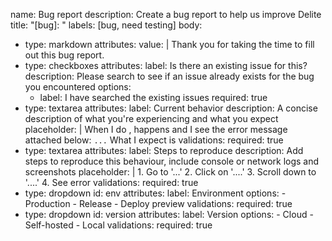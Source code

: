 name: Bug report
description: Create a bug report to help us improve Delite
title: "[bug]: "
labels: [bug, need testing]
body:

- type: markdown
  attributes:
  value: |
  Thank you for taking the time to fill out this bug report.
- type: checkboxes
  attributes:
  label: Is there an existing issue for this?
  description: Please search to see if an issue already exists for the bug you encountered
  options:
  - label: I have searched the existing issues
    required: true
- type: textarea
  attributes:
  label: Current behavior
  description: A concise description of what you're experiencing and what you expect
  placeholder: |
  When I do <X>, <Y> happens and I see the error message attached below:
  `...`
  What I expect is <Z>
  validations:
  required: true
- type: textarea
  attributes:
  label: Steps to reproduce
  description: Add steps to reproduce this behaviour, include console or network logs and screenshots
  placeholder: | 1. Go to '...' 2. Click on '....' 3. Scroll down to '....' 4. See error
  validations:
  required: true
- type: dropdown
  id: env
  attributes:
  label: Environment
  options: - Production - Release - Deploy preview
  validations:
  required: true
- type: dropdown
  id: version
  attributes:
  label: Version
  options: - Cloud - Self-hosted - Local
  validations:
  required: true
